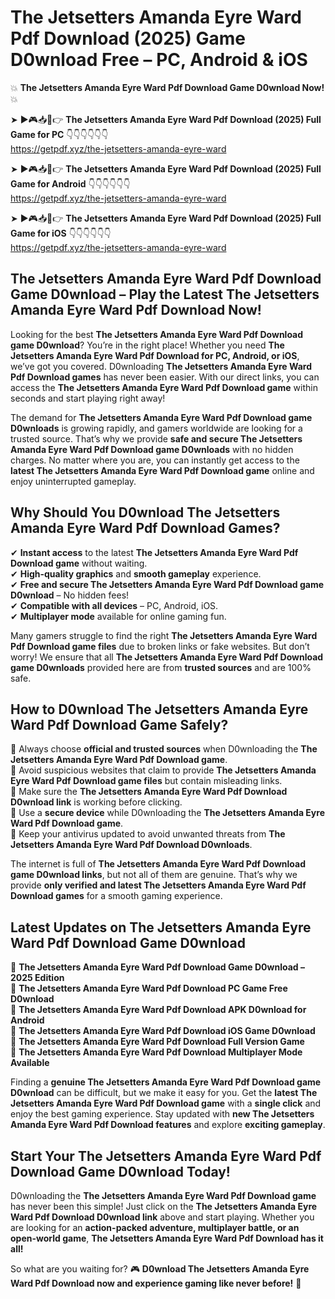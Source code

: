 # The Jetsetters Amanda Eyre Ward Pdf Download (2025) Game D0wnload Free – PC, Android & iOS

💥 **The Jetsetters Amanda Eyre Ward Pdf Download Game D0wnload Now!** 💥  

➤ ►🎮📥📱👉 **The Jetsetters Amanda Eyre Ward Pdf Download (2025) Full Game for PC** 👇👇👇👇👇👇  
https://getpdf.xyz/the-jetsetters-amanda-eyre-ward  

➤ ►🎮📥📱👉 **The Jetsetters Amanda Eyre Ward Pdf Download (2025) Full Game for Android** 👇👇👇👇👇👇  
https://getpdf.xyz/the-jetsetters-amanda-eyre-ward  

➤ ►🎮📥📱👉 **The Jetsetters Amanda Eyre Ward Pdf Download (2025) Full Game for iOS** 👇👇👇👇👇👇  
https://getpdf.xyz/the-jetsetters-amanda-eyre-ward  

## The Jetsetters Amanda Eyre Ward Pdf Download Game D0wnload – Play the Latest The Jetsetters Amanda Eyre Ward Pdf Download Now!

Looking for the best **The Jetsetters Amanda Eyre Ward Pdf Download game D0wnload**? You’re in the right place! Whether you need **The Jetsetters Amanda Eyre Ward Pdf Download for PC, Android, or iOS**, we’ve got you covered. D0wnloading **The Jetsetters Amanda Eyre Ward Pdf Download games** has never been easier. With our direct links, you can access the **The Jetsetters Amanda Eyre Ward Pdf Download game** within seconds and start playing right away!  

The demand for **The Jetsetters Amanda Eyre Ward Pdf Download game D0wnloads** is growing rapidly, and gamers worldwide are looking for a trusted source. That’s why we provide **safe and secure The Jetsetters Amanda Eyre Ward Pdf Download game D0wnloads** with no hidden charges. No matter where you are, you can instantly get access to the **latest The Jetsetters Amanda Eyre Ward Pdf Download game** online and enjoy uninterrupted gameplay.  

## **Why Should You D0wnload The Jetsetters Amanda Eyre Ward Pdf Download Games?**  

✔ **Instant access** to the latest **The Jetsetters Amanda Eyre Ward Pdf Download game** without waiting.  
✔ **High-quality graphics** and **smooth gameplay** experience.  
✔ **Free and secure The Jetsetters Amanda Eyre Ward Pdf Download game D0wnload** – No hidden fees!  
✔ **Compatible with all devices** – PC, Android, iOS.  
✔ **Multiplayer mode** available for online gaming fun.  

Many gamers struggle to find the right **The Jetsetters Amanda Eyre Ward Pdf Download game files** due to broken links or fake websites. But don’t worry! We ensure that all **The Jetsetters Amanda Eyre Ward Pdf Download game D0wnloads** provided here are from **trusted sources** and are 100% safe.  

## **How to D0wnload The Jetsetters Amanda Eyre Ward Pdf Download Game Safely?**  

📌 Always choose **official and trusted sources** when D0wnloading the **The Jetsetters Amanda Eyre Ward Pdf Download game**.  
📌 Avoid suspicious websites that claim to provide **The Jetsetters Amanda Eyre Ward Pdf Download game files** but contain misleading links.  
📌 Make sure the **The Jetsetters Amanda Eyre Ward Pdf Download D0wnload link** is working before clicking.  
📌 Use a **secure device** while D0wnloading the **The Jetsetters Amanda Eyre Ward Pdf Download game**.  
📌 Keep your antivirus updated to avoid unwanted threats from **The Jetsetters Amanda Eyre Ward Pdf Download D0wnloads**.  

The internet is full of **The Jetsetters Amanda Eyre Ward Pdf Download game D0wnload links**, but not all of them are genuine. That’s why we provide **only verified and latest The Jetsetters Amanda Eyre Ward Pdf Download games** for a smooth gaming experience.  

## **Latest Updates on The Jetsetters Amanda Eyre Ward Pdf Download Game D0wnload**  

🔹 **The Jetsetters Amanda Eyre Ward Pdf Download Game D0wnload – 2025 Edition**  
🔹 **The Jetsetters Amanda Eyre Ward Pdf Download PC Game Free D0wnload**  
🔹 **The Jetsetters Amanda Eyre Ward Pdf Download APK D0wnload for Android**  
🔹 **The Jetsetters Amanda Eyre Ward Pdf Download iOS Game D0wnload**  
🔹 **The Jetsetters Amanda Eyre Ward Pdf Download Full Version Game**  
🔹 **The Jetsetters Amanda Eyre Ward Pdf Download Multiplayer Mode Available**  

Finding a **genuine The Jetsetters Amanda Eyre Ward Pdf Download game D0wnload** can be difficult, but we make it easy for you. Get the **latest The Jetsetters Amanda Eyre Ward Pdf Download game** with a **single click** and enjoy the best gaming experience. Stay updated with **new The Jetsetters Amanda Eyre Ward Pdf Download features** and explore **exciting gameplay**.  

## **Start Your The Jetsetters Amanda Eyre Ward Pdf Download Game D0wnload Today!**  

D0wnloading the **The Jetsetters Amanda Eyre Ward Pdf Download game** has never been this simple! Just click on the **The Jetsetters Amanda Eyre Ward Pdf Download D0wnload link** above and start playing. Whether you are looking for an **action-packed adventure, multiplayer battle, or an open-world game**, **The Jetsetters Amanda Eyre Ward Pdf Download has it all!**  

So what are you waiting for? 🎮 **D0wnload The Jetsetters Amanda Eyre Ward Pdf Download now and experience gaming like never before!** 🚀  